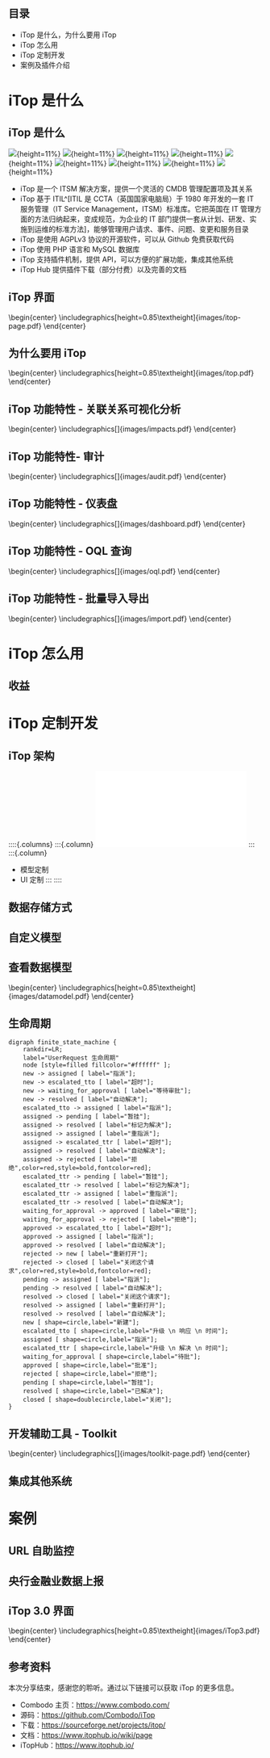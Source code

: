 ## 目录
- iTop 是什么，为什么要用 iTop
- iTop 怎么用
- iTop 定制开发
- 案例及插件介绍

# iTop 是什么

## iTop 是什么

![](images/logo.svg){height=11%}
![](images/itil.svg){height=11%}
![](images/cmdb.svg){height=11%}
![](images/php.svg){height=11%}
![](images/mysql.svg){height=11%}
![](images/github.svg){height=11%}
![](images/agpl.svg){height=11%}
![](images/plugin.svg){height=11%}
![](images/api.svg){height=11%}

- iTop 是一个 ITSM 解决方案，提供一个灵活的 CMDB 管理配置项及其关系
- iTop 基于 ITIL^[ITIL 是 CCTA（英国国家电脑局）于 1980 年开发的一套 IT 服务管理（IT Service Management，ITSM）标准库。它把英国在 IT 管理方面的方法归纳起来，变成规范，为企业的 IT 部门提供一套从计划、研发、实施到运维的标准方法]，能够管理用户请求、事件、问题、变更和服务目录
- iTop 是使用 AGPLv3 协议的开源软件，可以从 Github 免费获取代码
- iTop 使用 PHP 语言和 MySQL 数据库
- iTop 支持插件机制，提供 API，可以方便的扩展功能，集成其他系统
- iTop Hub 提供插件下载（部分付费）以及完善的文档

## iTop 界面

\begin{center}
\includegraphics[height=0.85\textheight]{images/itop-page.pdf}
\end{center}

## 为什么要用 iTop
\begin{center}
\includegraphics[height=0.85\textheight]{images/itop.pdf}
\end{center}

## iTop 功能特性 - 关联关系可视化分析
\begin{center}
\includegraphics[]{images/impacts.pdf}
\end{center}

## iTop 功能特性- 审计

\begin{center}
\includegraphics[]{images/audit.pdf}
\end{center}

## iTop 功能特性 - 仪表盘
\begin{center}
\includegraphics[]{images/dashboard.pdf}
\end{center}

## iTop 功能特性 - OQL 查询
\begin{center}
\includegraphics[]{images/oql.pdf}
\end{center}
## iTop 功能特性 - 批量导入导出

\begin{center}
\includegraphics[]{images/import.pdf}
\end{center}

# iTop 怎么用

## 收益

# iTop 定制开发

## iTop 架构

::::{.columns}
:::{.column}
![](images/itop-architecture.pdf)
:::
:::{.column}
- 模型定制
- UI 定制
:::
::::

## 数据存储方式
## 自定义模型

## 查看数据模型
\begin{center}
\includegraphics[height=0.85\textheight]{images/datamodel.pdf}
\end{center}

## 生命周期

```{#fig:userrequest2 .plot:dot height=85%}
digraph finite_state_machine {
	rankdir=LR;
	label="UserRequest 生命周期"
	node [style=filled fillcolor="#ffffff" ];
	new -> assigned [ label="指派"];
	new -> escalated_tto [ label="超时"];
	new -> waiting_for_approval [ label="等待审批"];
	new -> resolved [ label="自动解决"];
	escalated_tto -> assigned [ label="指派"];
	assigned -> pending [ label="暂挂"];
	assigned -> resolved [ label="标记为解决"];
	assigned -> assigned [ label="重指派"];
	assigned -> escalated_ttr [ label="超时"];
	assigned -> resolved [ label="自动解决"];
	assigned -> rejected [ label="拒绝",color=red,style=bold,fontcolor=red];
	escalated_ttr -> pending [ label="暂挂"];
	escalated_ttr -> resolved [ label="标记为解决"];
	escalated_ttr -> assigned [ label="重指派"];
	escalated_ttr -> resolved [ label="自动解决"];
	waiting_for_approval -> approved [ label="审批"];
	waiting_for_approval -> rejected [ label="拒绝"];
	approved -> escalated_tto [ label="超时"];
	approved -> assigned [ label="指派"];
	approved -> resolved [ label="自动解决"];
	rejected -> new [ label="重新打开"];
	rejected -> closed [ label="关闭这个请求",color=red,style=bold,fontcolor=red];
	pending -> assigned [ label="指派"];
	pending -> resolved [ label="自动解决"];
	resolved -> closed [ label="关闭这个请求"];
	resolved -> assigned [ label="重新打开"];
	resolved -> resolved [ label="自动解决"];
	new [ shape=circle,label="新建"];
	escalated_tto [ shape=circle,label="升级 \n 响应 \n 时间"];
	assigned [ shape=circle,label="指派"];
	escalated_ttr [ shape=circle,label="升级 \n 解决 \n 时间"];
	waiting_for_approval [ shape=circle,label="待批"];
	approved [ shape=circle,label="批准"];
	rejected [ shape=circle,label="拒绝"];
	pending [ shape=circle,label="暂挂"];
	resolved [ shape=circle,label="已解决"];
	closed [ shape=doublecircle,label="关闭"];
}
```

## 开发辅助工具 - Toolkit
\begin{center}
\includegraphics[]{images/toolkit-page.pdf}
\end{center}

## 集成其他系统

# 案例

## URL 自助监控

## 央行金融业数据上报

## iTop 3.0 界面

\begin{center}
\includegraphics[height=0.85\textheight]{images/iTop3.pdf}
\end{center}

## 参考资料

本次分享结束，感谢您的聆听。通过以下链接可以获取 iTop 的更多信息。

- Combodo 主页：https://www.combodo.com/
- 源码：https://github.com/Combodo/iTop
- 下载：https://sourceforge.net/projects/itop/
- 文档：https://www.itophub.io/wiki/page
- iTopHub：https://www.itophub.io/